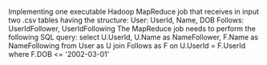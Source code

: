 Implementing one executable Hadoop MapReduce job that receives in input two .csv tables having the structure:
User: UserId, Name, DOB
Follows: UserIdFollower, UserIdFollowing
The MapReduce job needs to perform the following SQL query:
 select U.UserId, U.Name as NameFollower, F.Name as NameFollowing
 from User as U
 join Follows as F on U.UserId = F.UserId
 where F.DOB <= '2002-03-01'